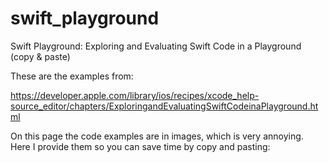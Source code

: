 # swift_playground
Swift Playground: Exploring and Evaluating Swift Code in a Playground (copy &amp; paste)

These are the examples from:

https://developer.apple.com/library/ios/recipes/xcode_help-source_editor/chapters/ExploringandEvaluatingSwiftCodeinaPlayground.html

On this page the code examples are in images, which is very annoying.
Here I provide them so you can save time by copy and pasting:



